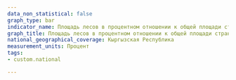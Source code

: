 ```yaml
---
data_non_statistical: false
graph_type: bar
indicator_name: Площадь лесов в процентном отношении к общей площади страны
graph_title: Площадь лесов в процентном отношении к общей площади страны
national_geographical_coverage: Кыргызская Республика
measurement_units: Процент
tags:
- custom.national

---
```

